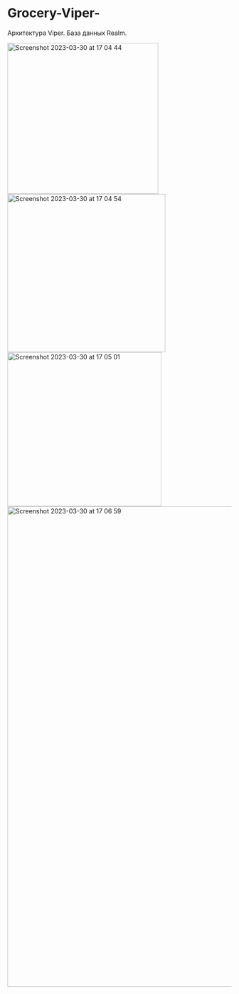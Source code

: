 # Grocery-Viper-

Архитектура Viper.
База данных Realm.

<img width="339" alt="Screenshot 2023-03-30 at 17 04 44" src="https://user-images.githubusercontent.com/100012767/228862151-cfa77b1f-b3c9-42af-90a2-14e8cb11e43c.png">

<img width="355" alt="Screenshot 2023-03-30 at 17 04 54" src="https://user-images.githubusercontent.com/100012767/228862180-d2c5cf2b-de89-486f-bd98-f2614bd4159b.png">

<img width="346" alt="Screenshot 2023-03-30 at 17 05 01" src="https://user-images.githubusercontent.com/100012767/228862203-97af40fc-78a3-40f8-97a6-31b346813159.png">


<img width="1078" alt="Screenshot 2023-03-30 at 17 06 59" src="https://user-images.githubusercontent.com/100012767/228862388-0acfe0a9-f0b8-4d3c-a240-ea0426af5b9a.png">
